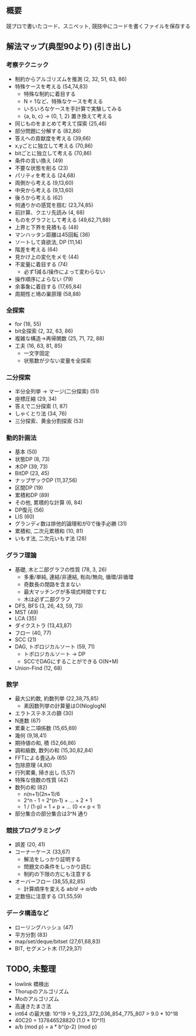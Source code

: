 ## 概要

競プロで書いたコード、スニペット, 競技中にコードを書くファイルを保存する

## 解法マップ(典型90より) (引き出し)

### 考察テクニック

- 制約からアルゴリズムを推測 (2, 32, 51, 63, 86)
- 特殊ケースを考える (54,74,83)
  - 特殊な制約に着目する
  - N = 1など、特殊なケースを考える
  - いろいろなケースを手計算で実験してみる
  - {a, b, c} -> {0, 1, 2} 置き換えて考える
- 同じものをまとめて考えて探索 (25,46)
- 部分問題に分解する (82,86)
- 答えへの貢献度を考える (39,66)
- x,yごとに独立して考える (70,86)
- bitごとに独立して考える (70,86)
- 条件の言い換え (49)
- 不要な状態を削る (23)
- パリティを考える (24,68)
- 両側から考える (9,13,60)
- 中央から考える (9,13,60)
- 後ろから考える (62)
- 何通りかの感覚を掴む (23,74,85)
- 前計算、クエリ先読み (4, 68)
- ものをグラフとして考える (49,62,71,88)
- 上界と下界を見積もる (48)
- マンハッタン距離は45回転 (36)
- ソートして貪欲法, DP (11,14)
- 階差を考える (64)
- 見かけ上の変化をメモ (44)
- 不変量に着目する (74)
  - 必ず1減る/操作によって変わらない
- 操作順序によらない (79)
- 余事象に着目する (17,65,84)
- 周期性と鳩の巣原理 (58,88)

### 全探索

- for (16, 55)
- bit全探索 (2, 32, 63, 86)
- 複雑な構造->再帰関数 (25, 71, 72, 88)
- 工夫 (16, 63, 81, 85)
  - 一文字固定
  - 状態数が少ない変量を全探索

### 二分探索

- 半分全列挙 -> マージ(二分探索) (51)
- 座標圧縮 (29, 34)
- 答えで二分探索 (1, 87)
- しゃくとり法 (34, 76)
- 三分探索、黄金分割探索 (53)

### 動的計画法

- 基本 (50)
- 状態DP (8, 73)
- 木DP (39, 73)
- BitDP (23, 45)
- ナップザックDP (11,37,56)
- 区間DP (19)
- 累積和DP (89)
- その他, 累積的な計算 (6, 84)
- DP復元 (56)
- LIS (60)
- グランディ数は排他的論理和が0で後手必勝 (31)
- 累積和, 二次元累積和 (10, 81)
- いもす法, 二次元いもす法 (28)

### グラフ理論

- 基礎, 木と二部グラフの性質 (78, 3, 26)
  - 多重/単純, 連結/非連結, 有向/無向, 循環/非循環
  - 奇数長の閉路を含まない
  - 最大マッチングが多項式時間ですむ
  - 木は必ず二部グラフ
- DFS, BFS (3, 26, 43, 59, 73)
- MST (49)
- LCA (35)
- ダイクストラ (13,43,87)
- フロー (40, 77)
- SCC (21)
- DAG, トポロジカルソート (59, 71)
  - トポロジカルソート -> DP
  - SCCでDAGにすることができる O(N+M)
- Union-Find (12, 68)

### 数学

- 最大公約数, 約数列挙 (22,38,75,85)
  - 素因数列挙の計算量はO(NloglogN)
- エラトステネスの篩 (30)
- N進数 (67)
- 累乗と二項係数 (15,65,69)
- 幾何 (9,18,41)
- 期待値の和, 積 (52,66,86)
- 調和級数, 数列の和 (15,30,82,84)
- FFTによる畳込み (65)
- 包除原理 (4,80)
- 行列累乗, 掃き出し (5,57)
- 特殊な倍数の性質 (42)
- 数列の和 (82)
  - n(n+1)(2n+1)/6
  - 2^n - 1 = 2^(n-1) + ... + 2 + 1
  - 1 / (1-p) = 1 + p + ...  (0 <= p < 1)
- 部分集合の部分集合は3^N 通り

### 競技プログラミング

- 誤差 (20, 41)
- コーナーケース (33,67)
  - 解法をしっかり証明する
  - 問題文の条件をしっかり読む
  - 制約の下限の方にも注意する
- オーバーフロー (38,55,82,85)
  - 計算順序を変える  a*b/d -> a/d*b 
- 定数倍に注意する (31,55,59)

### データ構造など

- ローリングハッシュ (47)
- 平方分割 (83)
- map/set/deque/bitset (27,61,68,83)
- BIT, セグメント木 (17,29,37)

## TODO, 未整理

- lowlink 橋検出
- Thorupのアルゴリズム
- Moのアルゴリズム
- 高速きたまさ法
- int64 の最大値: 10^19 > 9_223_372_036_854_775_807 > 9.0 * 10^18
- 40C20 = 137846528820 (1.0 * 10^11)
- a/b (mod p) = a * b^(p-2) (mod p)
